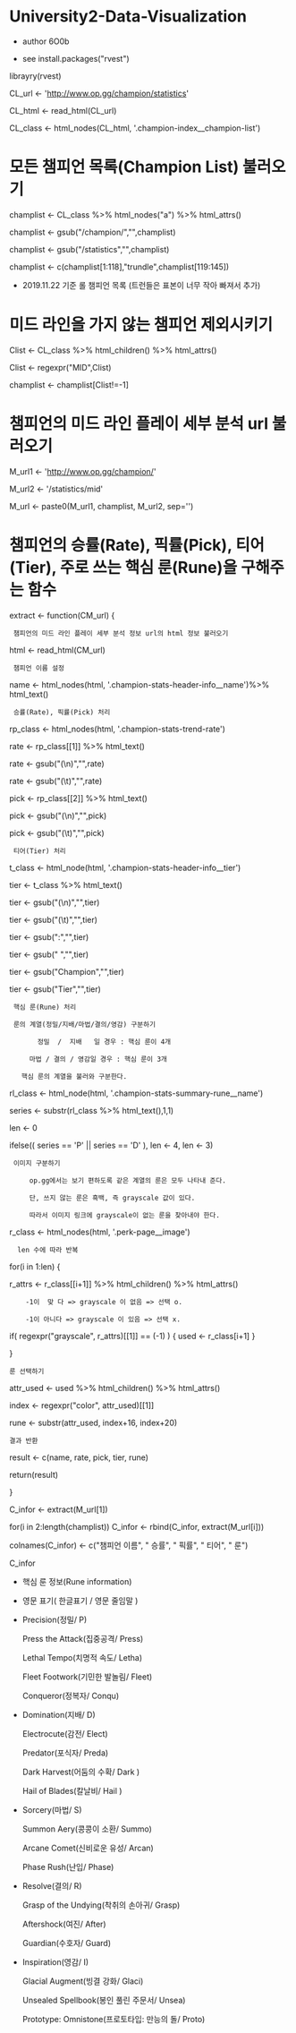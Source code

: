 # University2-Data-Visualization
 * author 6O0b

 * see install.packages("rvest")

librayry(rvest)

CL_url <- 'http://www.op.gg/champion/statistics'

CL_html <- read_html(CL_url)

CL_class <- html_nodes(CL_html, '.champion-index__champion-list')


# 모든 챔피언 목록(Champion List) 불러오기 
champlist <- CL_class %>% html_nodes("a") %>% html_attrs()

champlist <- gsub("/champion/","",champlist)

champlist <- gsub("/statistics","",champlist)

champlist <- c(champlist[1:118],"trundle",champlist[119:145])

*  2019.11.22 기준 롤 챔피언 목록 (트런들은 표본이 너무 작아 빠져서 추가)


# 미드 라인을 가지 않는 챔피언 제외시키기 
Clist <- CL_class %>% html_children() %>% html_attrs()

Clist <- regexpr("MID",Clist)

champlist <- champlist[Clist!=-1]


# 챔피언의 미드 라인 플레이 세부 분석 url 불러오기
M_url1 <- 'http://www.op.gg/champion/'

M_url2 <- '/statistics/mid'

M_url <- paste0(M_url1, champlist, M_url2, sep='')


# 챔피언의 승률(Rate), 픽률(Pick), 티어(Tier), 주로 쓰는 핵심 룬(Rune)을 구해주는 함수
extract <- function(CM_url) {
  
     챔피언의 미드 라인 플레이 세부 분석 정보 url의 html 정보 불러오기
   
   html <- read_html(CM_url)

     챔피언 이름 설정
   
   name <- html_nodes(html, '.champion-stats-header-info__name')%>% html_text()
   
     승률(Rate), 픽률(Pick) 처리
   
   rp_class <- html_nodes(html, '.champion-stats-trend-rate')
   
   rate <- rp_class[[1]] %>% html_text()
   
   rate <- gsub("(\n)","",rate)
   
   rate <- gsub("(\t)","",rate)
   
   pick <- rp_class[[2]] %>% html_text()
   
   pick <- gsub("(\n)","",pick)
   
   pick <- gsub("(\t)","",pick)
  
     티어(Tier) 처리
   
   t_class <- html_node(html, '.champion-stats-header-info__tier')
   
   tier <- t_class %>% html_text()
   
   tier <- gsub("(\n)","",tier)
   
   tier <- gsub("(\t)","",tier)
   
   tier <- gsub(":","",tier)
   
   tier <- gsub(" ","",tier)
   
   tier <- gsub("Champion","",tier)
   
   tier <- gsub("Tier","",tier)
  
     핵심 룬(Rune) 처리
   
     룬의 계열(정밀/지배/마법/결의/영감) 구분하기 
     
           정밀  /  지배   일 경우 : 핵심 룬이 4개 
           
         마법 / 결의 / 영감일 경우 : 핵심 룬이 3개 
         
       핵심 룬의 계열을 불러와 구분한다.
       
   rl_class <- html_node(html, '.champion-stats-summary-rune__name')
      
   series <- substr(rl_class %>% html_text(),1,1)
      
   len <- 0
      
   ifelse(( series == 'P' || series == 'D' ), len <- 4, len <- 3)
    
     이미지 구분하기 
   
         op.gg에서는 보기 편하도록 같은 계열의 룬은 모두 나타내 준다.
         
         단, 쓰지 않는 룬은 흑백, 즉 grayscale 값이 있다.
         
         따라서 이미지 링크에 grayscale이 없는 룬을 찾아내야 한다.
         
   r_class <- html_nodes(html, '.perk-page__image')
      
      len 수에 따라 반복 
      
   for(i in 1:len) {
      
   r_attrs <- r_class[[i+1]] %>% html_children() %>% html_attrs()
        
        -1이  맞 다 => grayscale 이 없음 => 선택 o.
        
        -1이 아니다 => grayscale 이 있음 => 선택 x.
        
   if( regexpr("grayscale", r_attrs)[[1]] == (-1) ) { used <- r_class[i+1] }
        
   }
      
    룬 선택하기 
   
   attr_used <- used %>% html_children() %>% html_attrs()
      
   index <- regexpr("color", attr_used)[[1]]
      
   rune <- substr(attr_used, index+16, index+20)

    결과 반환
   
   result <- c(name, rate, pick, tier, rune)
    
   return(result)
    
}

C_infor <- extract(M_url[1])

for(i in 2:length(champlist)) C_infor <- rbind(C_infor, extract(M_url[i]))

colnames(C_infor) <- c("챔피언 이름", "  승률", "   픽률", "   티어", "    룬")

C_infor

  * 핵심 룬 정보(Rune information)
  * 영문 표기( 한글표기 / 영문 줄임말 )
  * Precision(정밀/                               P)
  
     Press the Attack(집중공격/                  Press)
     
     Lethal Tempo(치명적 속도/                   Letha)
     
     Fleet Footwork(기민한 발놀림/               Fleet)
     
     Conqueror(정복자/                           Conqu)
  * Domination(지배/                              D)
  
     Electrocute(감전/                           Elect)
     
     Predator(포식자/                            Preda)
     
     Dark Harvest(어둠의 수확/                   Dark )
     
     Hail of Blades(칼날비/                      Hail )
  * Sorcery(마법/                                 S)
  
     Summon Aery(콩콩이 소환/                    Summo)
     
     Arcane Comet(신비로운 유성/                 Arcan)
     
     Phase Rush(난입/                            Phase)
  * Resolve(결의/                                 R)
  
     Grasp of the Undying(착취의 손아귀/         Grasp)
     
     Aftershock(여진/                            After)
     
     Guardian(수호자/                            Guard)
  * Inspiration(영감/                             I)
  
     Glacial Augment(빙결 강화/                  Glaci)
     
     Unsealed Spellbook(봉인 풀린 주문서/        Unsea)
     
     Prototype: Omnistone(프로토타입: 만능의 돌/ Proto)
